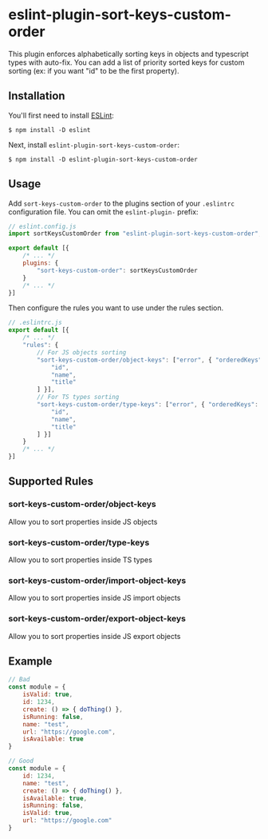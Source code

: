 # eslint-plugin-sort-keys-custom-order

This plugin enforces alphabetically sorting keys in objects and typescript types with auto-fix. You can add a list of priority sorted keys for custom sorting (ex: if you want "id" to be the first property).

## Installation

You'll first need to install [ESLint](http://eslint.org):

```
$ npm install -D eslint
```

Next, install `eslint-plugin-sort-keys-custom-order`:

```
$ npm install -D eslint-plugin-sort-keys-custom-order
```


## Usage

Add `sort-keys-custom-order` to the plugins section of your `.eslintrc` configuration file. You can omit the `eslint-plugin-` prefix:

```js
// eslint.config.js
import sortKeysCustomOrder from "eslint-plugin-sort-keys-custom-order";

export default [{
    /* ... */
    plugins: {
        "sort-keys-custom-order": sortKeysCustomOrder
    }
    /* ... */
}]
```


Then configure the rules you want to use under the rules section.

```js
// .eslintrc.js
export default [{
    /* ... */
    "rules": {
        // For JS objects sorting
        "sort-keys-custom-order/object-keys": ["error", { "orderedKeys": [
            "id",
            "name",
            "title"
        ] }],
        // For TS types sorting
        "sort-keys-custom-order/type-keys": ["error", { "orderedKeys": [
            "id",
            "name",
            "title"
        ] }]
    }
    /* ... */
}]
```

## Supported Rules

### sort-keys-custom-order/object-keys

Allow you to sort properties inside JS objects

### sort-keys-custom-order/type-keys

Allow you to sort properties inside TS types

### sort-keys-custom-order/import-object-keys

Allow you to sort properties inside JS import objects

### sort-keys-custom-order/export-object-keys

Allow you to sort properties inside JS export objects


## Example

```js
// Bad
const module = {
    isValid: true,
    id: 1234,
    create: () => { doThing() },
    isRunning: false,
    name: "test",
    url: "https://google.com",
    isAvailable: true
}
```

```js
// Good
const module = {
    id: 1234,
    name: "test",
    create: () => { doThing() },
    isAvailable: true,
    isRunning: false,
    isValid: true,
    url: "https://google.com"
}
```


